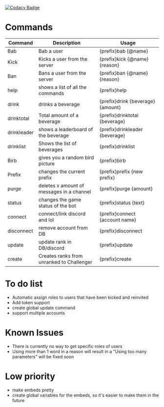[![Codacy Badge](https://api.codacy.com/project/badge/Grade/77b4cd256aab40d59c107a6daff1314c)](https://www.codacy.com/app/kom449/Discord-Bot-GIT?utm_source=github.com&amp;utm_medium=referral&amp;utm_content=kom449/Discord-Bot-GIT&amp;utm_campaign=Badge_Grade)
# Commands
| Command | Description | Usage |
| ------ | ------ | ------ |
|Bab|Bab a user|{prefix}bab {@name}|
|Kick|Kicks a user from the server|{prefix}kick {@name} {reason}|
|Ban|Bans a user from the server|{prefix}ban {@name} {reason}|
|help|shows a list of all the commands|{prefix}help|
|drink|drinks a beverage|{prefix}drink {beverage} {amount}|
|drinktotal|Total amount of a beverage|{prefix}drinktotal {beverage}|
|drinkleader|shows a leaderboard of the beverage|{prefix}drinkleader {beverage}|
|drinklist|Shows the list of beverages|{prefix}drinklist|
|Birb|gives you a random bird picture|{prefix}birb|
|Prefix|changes the current prefix|{prefix}prefix {new prefix}|
|purge|deletes x amount of messages in a channel|{prefix}purge {amount}|
|status|changes the game status of the bot|{prefix}status {text}|
|connect|connect/link discord and lol|{prefix}connect {account name}|
|disconnect|remove account from DB|{prefix}disconnect|
|update|update rank in DB/discord|{prefix}update|
|create|Creates ranks from unranked to Challenger|{prefix}create|

# To do list
 - Automatic assign roles to users that have been kicked and reinvited
 - Add token support
 - create global update command
 - support multiple accounts
 
# Known Issues
 - There is currently no way to get specific roles of users
 - Using more than 1 word in a reason will result in a "Using too many parameters" will be fixed soon
 
 
# Low priority
 - make embeds pretty
 - create global variables for the embeds, so it's easier to make them in the future
